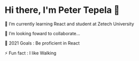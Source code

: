 # Hi there, I'm Peter Tepela 👋

🌱 I’m currently learning React and student at Zetech University

👯 I’m looking foward to collaborate...

🥅 2021 Goals : Be proficient in React

⚡ Fun fact : I like Walking

<!-- ![Anurag's GitHub stats](https://github-readme-stats.vercel.app/api?username=sankaire&show_icons=true)

[![Top Langs](https://github-readme-stats.vercel.app/api/top-langs/?username=sankaire&layout=compact)](https://github.com/anuraghazra/github-readme-stats) -->






